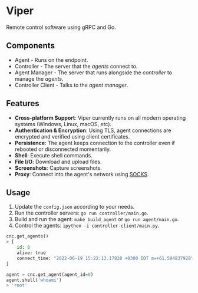 # Viper

Remote control software using gRPC and Go.

## Components

- Agent - Runs on the endpoint.
- Controller - The server that the _agents_ connect to.
- Agent Manager - The server that runs alongside the _controller_ to manage the _agents_.
- Controller Client - Talks to the _agent manager_.

## Features

- **Cross-platform Support**: Viper currently runs on all modern operating systems (Windows, Linux, macOS, etc).
- **Authentication & Encryption**: Using TLS, agent connections are encrypted and verified using client certificates.
- **Persistence**: The agent keeps connection to the controller even if rebooted or disconnected momentarily.
- **Shell**: Execute shell commands.
- **File I/O**: Download and upload files.
- **Screenshots**: Capture screenshots.
- **Proxy**: Connect into the agent's network using [SOCKS](https://en.wikipedia.org/wiki/SOCKS).

## Usage

1. Update the `config.json` according to your needs.
2. Run the controller servers: `go run controller/main.go`.
3. Build and run the agent: `make build_agent` or `go run agent/main.go`.
4. Control the agents: `ipython -i controller-client/main.py`.

```py
cnc.get_agents()
> [
    id: 0
    alive: true
    connect_time: "2022-06-19 15:22:13.17828 +0300 IDT m=+61.594837928"
]

agent = cnc.get_agent(agent_id=0)
agent.shell('whoami')
> 'root'
```
